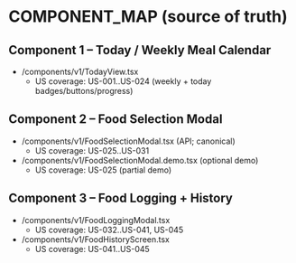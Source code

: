 # COMPONENT_MAP (source of truth)

## Component 1 – Today / Weekly Meal Calendar
- /components/v1/TodayView.tsx
  - US coverage: US-001..US-024  (weekly + today badges/buttons/progress)

## Component 2 – Food Selection Modal
- /components/v1/FoodSelectionModal.tsx (API; canonical)
  - US coverage: US-025..US-031
- /components/v1/FoodSelectionModal.demo.tsx (optional demo)
  - US coverage: US-025 (partial demo)

## Component 3 – Food Logging + History
- /components/v1/FoodLoggingModal.tsx
  - US coverage: US-032..US-041, US-045
- /components/v1/FoodHistoryScreen.tsx
  - US coverage: US-041..US-045